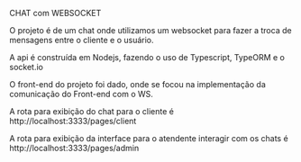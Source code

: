 CHAT com WEBSOCKET

O projeto é de um chat onde utilizamos um websocket para fazer a troca de mensagens entre o cliente e o usuário.

A api é construída em Nodejs, fazendo o uso de Typescript, TypeORM e o socket.io

O front-end do projeto foi dado, onde se focou na implementação da comunicação do Front-end com o WS.

A rota para exibição do chat para o cliente é http://localhost:3333/pages/client

A rota para exibição da interface para o atendente interagir com os chats é http://localhost:3333/pages/admin
